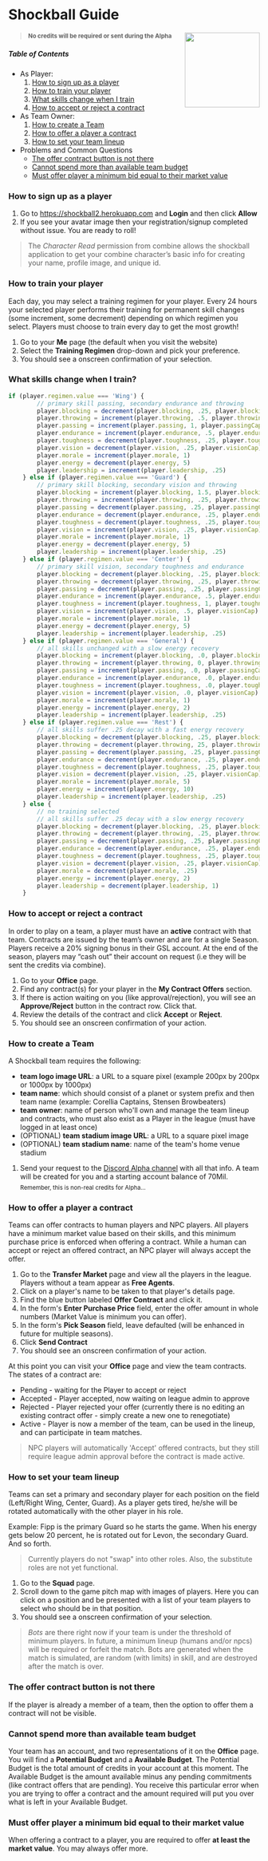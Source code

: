 Shockball Guide
======
<img width="150" height="150" align="right" src="https://raw.githubusercontent.com/bpkennedy/shockball2/master/public/img/shockballLogo.png"/>

> **<sub>No credits will be required or sent during the Alpha</sub>**
##### Table of Contents

* As Player:
  1. [How to sign up as a player](#how-to-sign-up-as-a-player)
  2. [How to train your player](#how-to-train-your-player)
  3. [What skills change when I train](#what-skills-change-when-I-train)
  4. [How to accept or reject a contract](#how-to-accept-or-reject-a-contract)
* As Team Owner:
  1. [How to create a Team](#how-to-create-a-team)
  2. [How to offer a player a contract](#how-to-offer-a-player-a-contract)
  3. [How to set your team lineup](#how-to-set-your-team-lineup)
* Problems and Common Questions
  * [The offer contract button is not there](#the-offer-contract-button-is-not-there)
  * [Cannot spend more than available team budget](#cannot-spend-more-than-available-team-budget)
  * [Must offer player a minimum bid equal to their market value](#must-offer-player-a-minimum-bid-equal-to-their-market-value)

### How to sign up as a player
1. Go to https://shockball2.herokuapp.com and **Login** and then click **Allow**
2. If you see your avatar image then your registration/signup completed without issue.  You are ready to roll!
> The *Character Read* permission from combine allows the shockball application to get your combine character’s basic info for creating your name, profile image, and unique id.

### How to train your player
Each day, you may select a training regimen for your player. Every 24 hours your selected player performs their training for permanent skill changes (some increment, some decrement) depending on which regimen you select. Players must choose to train every day to get the most growth!

1. Go to your **Me** page (the default when you visit the website)
2. Select the **Training Regimen** drop-down and pick your preference.
3. You should see a onscreen confirmation of your selection.

### What skills change when I train?
```javascript
if (player.regimen.value === 'Wing') {
        // primary skill passing, secondary endurance and throwing
        player.blocking = decrement(player.blocking, .25, player.blockingCap)
        player.throwing = increment(player.throwing, .5, player.throwingCap)
        player.passing = increment(player.passing, 1, player.passingCap)
        player.endurance = increment(player.endurance, .5, player.enduranceCap)
        player.toughness = decrement(player.toughness, .25, player.toughnessCap)
        player.vision = decrement(player.vision, .25, player.visionCap)
        player.morale = increment(player.morale, 1)
        player.energy = decrement(player.energy, 5)
        player.leadership = increment(player.leadership, .25)
    } else if (player.regimen.value === 'Guard') {
        // primary skill blocking, secondary vision and throwing
        player.blocking = increment(player.blocking, 1.5, player.blockingCap)
        player.throwing = increment(player.throwing, .25, player.throwingCap)
        player.passing = decrement(player.passing, .25, player.passingCap)
        player.endurance = decrement(player.endurance, .25, player.enduranceCap)
        player.toughness = decrement(player.toughness, .25, player.toughnessCap)
        player.vision = increment(player.vision, .25, player.visionCap)
        player.morale = increment(player.morale, 1)
        player.energy = decrement(player.energy, 5)
        player.leadership = increment(player.leadership, .25)
    } else if (player.regimen.value === 'Center') {
        // primary skill vision, secondary toughness and endurance
        player.blocking = decrement(player.blocking, .25, player.blockingCap) 
        player.throwing = decrement(player.throwing, .25, player.throwingCap)
        player.passing = decrement(player.passing, .25, player.passingCap)
        player.endurance = increment(player.endurance, .5, player.enduranceCap)
        player.toughness = increment(player.toughness, 1, player.toughnessCap)
        player.vision = increment(player.vision, .5, player.visionCap)
        player.morale = increment(player.morale, 1)
        player.energy = decrement(player.energy, 5)
		player.leadership = increment(player.leadership, .25)
    } else if (player.regimen.value === 'General') {
        // all skills unchanged with a slow energy recovery
        player.blocking = increment(player.blocking, .0, player.blockingCap) 
        player.throwing = increment(player.throwing, 0, player.throwingCap)
        player.passing = increment(player.passing, .0, player.passingCap)
        player.endurance = increment(player.endurance, .0, player.enduranceCap)
        player.toughness = increment(player.toughness, .0, player.toughnessCap)
        player.vision = increment(player.vision, .0, player.visionCap)
        player.morale = increment(player.morale, 1)
        player.energy = increment(player.energy, 2)
		player.leadership = increment(player.leadership, .25)
    } else if (player.regimen.value === 'Rest') {
        // all skills suffer .25 decay with a fast energy recovery
        player.blocking = decrement(player.blocking, .25, player.blockingCap) 
        player.throwing = decrement(player.throwing, 25, player.throwingCap)
        player.passing = decrement(player.passing, .25, player.passingCap)
        player.endurance = decrement(player.endurance, .25, player.enduranceCap)
        player.toughness = decrement(player.toughness, .25, player.toughnessCap)
        player.vision = decrement(player.vision, .25, player.visionCap)
        player.morale = increment(player.morale, 5)
        player.energy = increment(player.energy, 10)
        player.leadership = increment(player.leadership, .25)
    } else {
        // no training selected
        // all skills suffer .25 decay with a slow energy recovery
        player.blocking = decrement(player.blocking, .25, player.blockingCap) 
        player.throwing = decrement(player.throwing, .25, player.throwingCap)
        player.passing = decrement(player.passing, .25, player.passingCap)
        player.endurance = decrement(player.endurance, .25, player.enduranceCap)
        player.toughness = decrement(player.toughness, .25, player.toughnessCap)
        player.vision = decrement(player.vision, .25, player.visionCap)
        player.morale = decrement(player.morale, .25)
        player.energy = increment(player.energy, 2)
        player.leadership = decrement(player.leadership, 1)
    }
```

### How to accept or reject a contract
In order to play on a team, a player must have an **active** contract with that team. Contracts are issued by the team’s owner and are for a single Season. Players receive a 20% signing bonus in their GSL account.  At the end of the season, players may “cash out” their account on request (i.e they will be sent the credits via combine).

1. Go to your **Office** page.
2. Find any contract(s) for your player in the **My Contract Offers** section.
3. If there is action waiting on you (like approval/rejection), you will see an **Approve/Reject** button in the contract row.  Click that.
4. Review the details of the contract and click **Accept** or **Reject**.
5. You should see an onscreen confirmation of your action.

### How to create a Team
A Shockball team requires the following:
* **team logo image URL**: a URL to a square pixel (example 200px by 200px or 1000px by 1000px)
* **team name**: which should consist of a planet or system prefix and then team name (example: Corellia Captains, Stensen Browbeaters)
* **team owner**: name of person who'll own and manage the team lineup and contracts, who must also exist as a Player in the league (must have logged in at least once)
* (OPTIONAL) **team stadium image URL**: a URL to a square pixel image
* (OPTIONAL) **team stadium name**: name of the team's home venue stadium 

1. Send your request to the [Discord Alpha channel](https://discord.gg/gxWphVs) with all that info. A team will be created for you and a starting account balance of 70Mil. <sub>Remember, this is non-real credits for Alpha...</sub>

### How to offer a player a contract
Teams can offer contracts to human players and NPC players. All players have a minimum market value based on their skills, and this minimum purchase price is enforced when offering a contract. While a human can accept or reject an offered contract, an NPC player will always accept the offer.

1. Go to the **Transfer Market** page and view all the players in the league. Players without a team appear as **Free Agents**.
2. Click on a player's name to be taken to that player's details page.
3. Find the blue button labeled **Offer Contract** and click it.
4. In the form's **Enter Purchase Price** field, enter the offer amount in whole numbers (Market Value is minimum you can offer).
5. In the form's **Pick Season** field, leave defaulted (will be enhanced in future for multiple seasons).
6. Click **Send Contract**
7. You should see an onscreen confirmation of your action.

At this point you can visit your **Office** page and view the team contracts. The states of a contract are:
* Pending - waiting for the Player to accept or reject
* Accepted - Player accepted, now waiting on league admin to approve
* Rejected - Player rejected your offer (currently there is no editing an existing contract offer - simply create a new one to renegotiate)
* Active - Player is now a member of the team, can be used in the lineup, and can participate in team matches.
> NPC players will automatically 'Accept' offered contracts, but they still require league admin approval before the contract is made active.

### How to set your team lineup
Teams can set a primary and secondary player for each position on the field (Left/Right Wing, Center, Guard). As a player gets tired, he/she will be rotated automatically with the other player in his role.

Example: Fipp is the primary Guard so he starts the game. When his energy gets below 20 percent, he is rotated out for Levon, the secondary Guard. And so forth.
> Currently players do not "swap" into other roles. Also, the substitute roles are not yet functional.

1. Go to the **Squad** page.
2. Scroll down to the game pitch map with images of players. Here you can click on a position and be presented with a list of your team players to select who should be in that position.
3. You should see a onscreen confirmation of your selection.

> *Bots* are there right now if your team is under the threshold of minimum players. In future, a minimum lineup (humans and/or npcs) will be required or forfeit the match. Bots are generated when the match is simulated, are random (with limits) in skill, and are destroyed after the match is over.

### The offer contract button is not there
If the player is already a member of a team, then the option to offer them a contract will not be visible.

### Cannot spend more than available team budget
Your team has an account, and two representations of it on the **Office** page. You will find a **Potential Budget** and a **Available Budget**. The Potential Budget is the total amount of credits in your account at this moment. The Available Budget is the amount available minus any pending commitments (like contract offers that are pending). You receive this particular error when you are trying to offer a contract and the amount required will put you over what is left in your Available Budget.

### Must offer player a minimum bid equal to their market value
When offering a contract to a player, you are required to offer **at least the market value**. You may always offer more.
